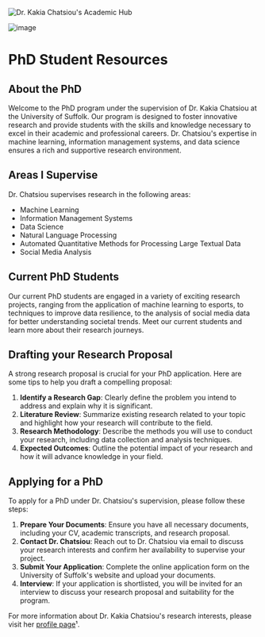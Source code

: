 ![Dr. Kakia Chatsiou's Academic Hub](https://github.com/UoS-KakiasCourses/.github/assets/10551558/724158b2-9832-456b-8cad-9c341bced94d)

![image](https://github.com/user-attachments/assets/ab245c41-f62e-47d9-a299-4096a1e756aa)

# PhD Student Resources

## About the PhD
Welcome to the PhD program under the supervision of Dr. Kakia Chatsiou at the University of Suffolk. Our program is designed to foster innovative research and provide students with the skills and knowledge necessary to excel in their academic and professional careers. Dr. Chatsiou's expertise in machine learning, information management systems, and data science ensures a rich and supportive research environment.

## Areas I Supervise
Dr. Chatsiou supervises research in the following areas:
- Machine Learning
- Information Management Systems
- Data Science
- Natural Language Processing
- Automated Quantitative Methods for Processing Large Textual Data
- Social Media Analysis

## Current PhD Students
Our current PhD students are engaged in a variety of exciting research projects, ranging from the application of machine learning to esports, to techniques to improve data resilience, to the analysis of social media data for better understanding societal trends. Meet our current students and learn more about their research journeys.



## Drafting your Research Proposal
A strong research proposal is crucial for your PhD application. Here are some tips to help you draft a compelling proposal:
1. **Identify a Research Gap**: Clearly define the problem you intend to address and explain why it is significant.
2. **Literature Review**: Summarize existing research related to your topic and highlight how your research will contribute to the field.
3. **Research Methodology**: Describe the methods you will use to conduct your research, including data collection and analysis techniques.
4. **Expected Outcomes**: Outline the potential impact of your research and how it will advance knowledge in your field.

## Applying for a PhD
To apply for a PhD under Dr. Chatsiou's supervision, please follow these steps:
1. **Prepare Your Documents**: Ensure you have all necessary documents, including your CV, academic transcripts, and research proposal.
2. **Contact Dr. Chatsiou**: Reach out to Dr. Chatsiou via email to discuss your research interests and confirm her availability to supervise your project.
3. **Submit Your Application**: Complete the online application form on the University of Suffolk's website and upload your documents.
4. **Interview**: If your application is shortlisted, you will be invited for an interview to discuss your research proposal and suitability for the program.

For more information about Dr. Kakia Chatsiou's research interests, please visit her [profile page](https://www.uos.ac.uk/people/dr-kakia-chatsiou/)¹.
